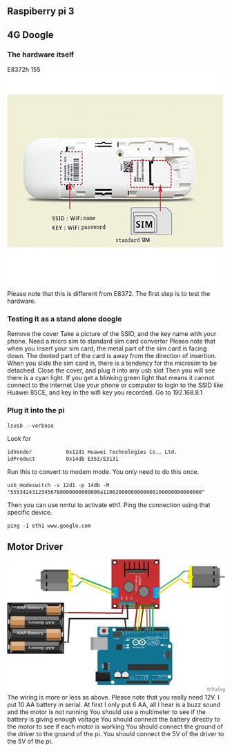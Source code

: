 ## Raspiberry pi 3

## 4G Doogle
### The hardware itself
E8372h 155
![E8372h](./E8372h-155.jpg)
Please note that this is different from E8372. The first step is to test the hardware. 

### Testing it as a stand alone doogle
Remove the cover
Take a picture of the SSID, and the key name with your phone.
Need a micro sim to standard sim card converter
Please note that when you insert your sim card, the metal part of the sim card is facing down.
The dented part of the card is away from the direction of insertion.
When you slide the sim card in, there is a tendency for the microsim to be detached.
Close the cover, and plug it into any usb slot
Then you will see there is a cyan light. 
If you get a blinking green light that means it cannot connect to the internet
Use your phone or computer to login to the SSID like Huawei 85CE, and key in the wifi key you recorded.
Go to 192.168.8.1

### Plug it into the pi
```
lsusb --verbose
```
Look for 
```
idVendor           0x12d1 Huawei Technologies Co., Ltd.
idProduct          0x14db E353/E3131
```
Run this to convert to modem mode. You only need to do this once.
```
usb_modeswitch -v 12d1 -p 14db -M "55534243123456780000000000000a11062000000000000100000000000000"
```
Then you can use nmtui to activate eth1. Ping the connection using that specific device.
```
ping -I eth1 www.google.com
```

## Motor Driver 
![L298N](./L298N.jpg)
The wiring is more or less as above. Please note that you really need 12V. I put 10 AA battery in serial. 
At first I only put 6 AA, all I hear is a buzz sound and the motor is not running
You should use a multimeter to see if the battery is giving enough voltage
You should connect the battery directly to the motor to see if each motor is working
You should connect the ground of the driver to the ground of the pi. 
You should connect the 5V of the driver to the 5V of the pi.
